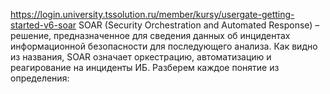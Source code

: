 https://login.university.tssolution.ru/member/kursy/usergate-getting-started-v6-soar
SOAR (Security Orchestration and Automated Response) – решение, предназначенное для сведения данных об инцидентах информационной безопасности для последующего анализа. Как видно из названия, SOAR означает оркестрацию, автоматизацию и реагирование на инциденты ИБ. Разберем каждое понятие из определения:
